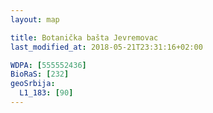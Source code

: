 ```yaml
---
layout: map

title: Botanička bašta Jevremovac
last_modified_at: 2018-05-21T23:31:16+02:00

WDPA: [555552436]
BioRaS: [232]
geoSrbija:
  L1_183: [90]
---
```

